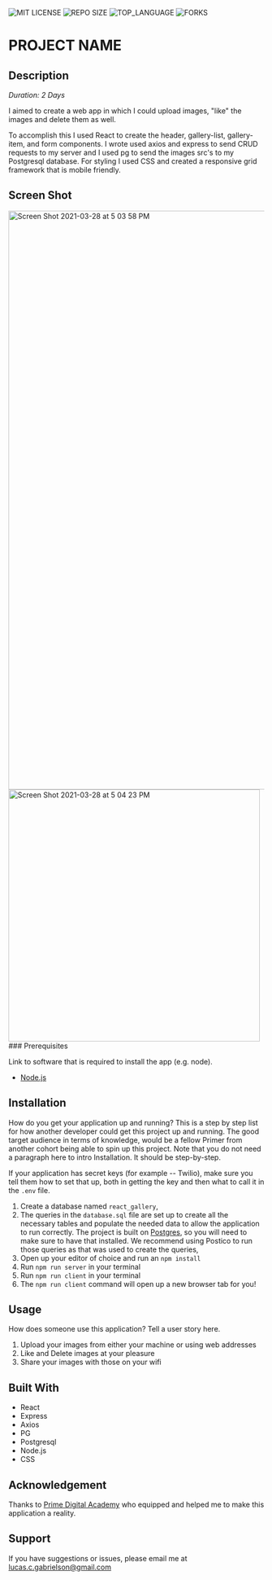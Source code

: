 ![MIT LICENSE](https://img.shields.io/github/license/lucasgabrielson/weekend-react-gallery.svg?style=flat-square)
![REPO SIZE](https://img.shields.io/github/repo-size/lucasgabrielson/weekend-react-gallery.svg?style=flat-square)
![TOP_LANGUAGE](https://img.shields.io/github/languages/top/lucasgabrielson/weekend-react-gallery.svg?style=flat-square)
![FORKS](https://img.shields.io/github/forks/lucasgabrielson/weekend-react-gallery.svg?style=social)

# PROJECT NAME

## Description

_Duration: 2 Days_

I aimed to create a web app in which I could upload images, "like" the images and delete them as well. 

To accomplish this I used React to create the header, gallery-list, gallery-item, and form components. I wrote used axios and express to send CRUD requests to my server and I used pg to send the images src's to my Postgresql database. For styling I used CSS and created a responsive grid framework that is mobile friendly. 


## Screen Shot

<img width="1137" alt="Screen Shot 2021-03-28 at 5 03 58 PM" src="https://user-images.githubusercontent.com/74149109/112769623-ab5abd00-8fe7-11eb-82cc-b1a284967151.png">

<img width="495" alt="Screen Shot 2021-03-28 at 5 04 23 PM" src="https://user-images.githubusercontent.com/74149109/112769627-adbd1700-8fe7-11eb-8358-304f7292bba9.png">
### Prerequisites

Link to software that is required to install the app (e.g. node).

- [Node.js](https://nodejs.org/en/)

## Installation

How do you get your application up and running? This is a step by step list for how another developer could get this project up and running. The good target audience in terms of knowledge, would be a fellow Primer from another cohort being able to spin up this project. Note that you do not need a paragraph here to intro Installation. It should be step-by-step.

If your application has secret keys (for example --  Twilio), make sure you tell them how to set that up, both in getting the key and then what to call it in the `.env` file.

1. Create a database named `react_gallery`,
2. The queries in the `database.sql` file are set up to create all the necessary tables and populate the needed data to allow the application to run correctly. The project is built on [Postgres](https://www.postgresql.org/download/), so you will need to make sure to have that installed. We recommend using Postico to run those queries as that was used to create the queries, 
3. Open up your editor of choice and run an `npm install`
4. Run `npm run server` in your terminal
5. Run `npm run client` in your terminal
6. The `npm run client` command will open up a new browser tab for you!

## Usage
How does someone use this application? Tell a user story here.

1. Upload your images from either your machine or using web addresses
2. Like and Delete images at your pleasure
3. Share your images with those on your wifi


## Built With

- React
- Express
- Axios
- PG
- Postgresql
- Node.js
- CSS

## Acknowledgement
Thanks to [Prime Digital Academy](www.primeacademy.io) who equipped and helped me to make this application a reality. 

## Support
If you have suggestions or issues, please email me at lucas.c.gabrielson@gmail.com
